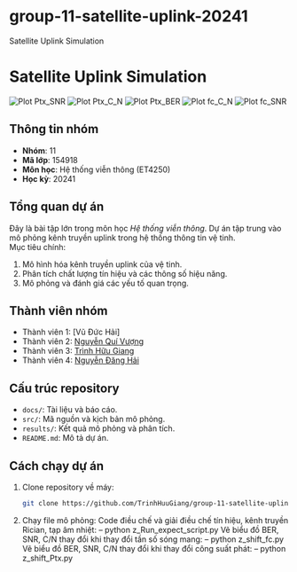 # group-11-satellite-uplink-20241
Satellite Uplink Simulation

# Satellite Uplink Simulation
![Plot Ptx_SNR](results/Ptx_SNR.jpg)
![Plot Ptx_C_N](results/Ptx_CN.jpg)
![Plot Ptx_BER](results/Ptx_BER.jpg)
![Plot fc_C_N](results/F_CN.jpg)
![Plot fc_SNR](results/F_SNR.jpg)

## Thông tin nhóm
- **Nhóm**: 11  
- **Mã lớp**: 154918  
- **Môn học**: Hệ thống viễn thông (ET4250)  
- **Học kỳ**: 20241  

## Tổng quan dự án
Đây là bài tập lớn trong môn học *Hệ thống viễn thông*. Dự án tập trung vào mô phỏng kênh truyền uplink trong hệ thống thông tin vệ tinh.  
Mục tiêu chính:
1. Mô hình hóa kênh truyền uplink của vệ tinh.  
2. Phân tích chất lượng tín hiệu và các thông số hiệu năng.  
3. Mô phỏng và đánh giá các yếu tố quan trọng.  

## Thành viên nhóm
- Thành viên 1: [Vũ Đức Hải]
- Thành viên 2: [Nguyễn Quí Vượng](https://github.com/nqv96)
- Thành viên 3: [Trình Hữu Giang](https://github.com/TrinhHuuGiang)
- Thành viên 4: [Nguyễn Đăng Hải](https://github.com/haidang143)

## Cấu trúc repository
- `docs/`: Tài liệu và báo cáo.  
- `src/`: Mã nguồn và kịch bản mô phỏng.  
- `results/`: Kết quả mô phỏng và phân tích.  
- `README.md`: Mô tả dự án.  

## Cách chạy dự án
1. Clone repository về máy:
   ```bash
   git clone https://github.com/TrinhHuuGiang/group-11-satellite-uplink-20241.git

2. Chạy file mô phỏng:
Code điều chế và giải điều chế tín hiệu, kênh truyền Rician, tạp âm nhiệt:
– python z_Run_expect_script.py
Vẽ biểu đồ BER, SNR, C/N thay đổi khi thay đổi tần số sóng mang:
– python z_shift_fc.py
Vẽ biểu đồ BER, SNR, C/N thay đổi khi thay đổi công suất phát:
– python z_shift_Ptx.py